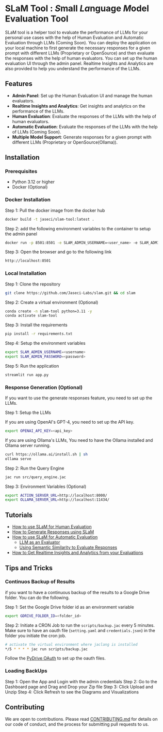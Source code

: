 # SLaM Tool : *S*mall *La*nguage *M*odel Evaluation Tool

SLaM tool is a helper tool to evaluate the performance of LLMs for your personal use cases with the help of Human Evaluation and Automatic
 Evaluation through LLMs (Coming Soon). You can deploy the application on your local machine to first generate the necessary
responses for a given prompt with different LLMs (Proprietary or OpenSource) and then evaluate the responses with the help of human evaluators.
 You can set up the human evaluation UI through the admin panel. Realtime Insights and Analytics are also provided to help
you understand the performance of the LLMs.

## Features

- **Admin Panel**: Set up the Human Evaluation UI and manage the human evaluators.
- **Realtime Insights and Analytics**: Get insights and analytics on the performance of the LLMs.
- **Human Evaluation**: Evaluate the responses of the LLMs with the help of human evaluators.
- **Automatic Evaluation**: Evaluate the responses of the LLMs with the help of LLMs (Coming Soon).
- **Multiple Model Support**: Generate responses for a given prompt with different LLMs (Proprietary or OpenSource(Ollama)).

## Installation

### Prerequisites

- Python 3.12 or higher
- Docker (Optional)

### Docker Installation

Step 1: Pull the docker image from the docker hub

```bash
docker build -t jaseci/slam-tool:latest .
```

Step 2: add the following environment variables to the container to setup the admin panel

```bash
docker run -p 8501:8501 -e SLAM_ADMIN_USERNAME=<user_name> -e SLAM_ADMIN_PASSWORD=<password> jaseci/slam-tool:latest
```

Step 3: Open the browser and go to the following link

```bash
http://localhost:8501
```

### Local Installation

Step 1: Clone the repository

```bash
git clone https://github.com/Jaseci-Labs/slam.git && cd slam
```

Step 2: Create a virtual environment (Optional)

```bash
conda create -n slam-tool python=3.11 -y
conda activate slam-tool
```

Step 3: Install the requirements

```bash
pip install -r requirements.txt
```

Step 4: Setup the environment variables

```bash
export SLAM_ADMIN_USERNAME=<username>
export SLAM_ADMIN_PASSWORD=<password>
```

Step 5: Run the application

```bash
streamlit run app.py
```

### Response Generation (Optional)

If you want to use the generate responses feature, you need to set up the LLMs.

Step 1: Setup the LLMs

If you are using OpenAI's GPT-4, you need to set up the API key.

```bash
export OPENAI_API_KEY=<api_key>
```

If you are using Ollama's LLMs, You need to have the Ollama installed and Ollama server running.

```bash
curl https://ollama.ai/install.sh | sh
ollama serve
```

Step 2: Run the Query Engine

```bash
jac run src/query_engine.jac
```

Step 3: Environment Variables (Optional)

```bash
export ACTION_SERVER_URL=http://localhost:8000/
export OLLAMA_SERVER_URL=http://localhost:11434/
```

## Tutorials

- [How to use SLaM for Human Evaluation](docs/tutorials/human_eval.md)
- [How to Generate Responses using SLaM](docs/tutorials/response_generator.md)
- [How to use SLaM for Automatic Evaluation](docs/tutorials/automatic_eval.md)
    - [LLM as an Evaluator](docs/tutorials/automatic_eval.md#llm-as-an-evaluator)
    - [Using Semantic Similarity to Evaluate Responses](docs/tutorials/automatic_eval.md#using-semantic-similarity-to-evaluate-responses)
- [How to Get Realtime Insights and Analytics from your Evaluations](docs/tutorials/insights_analytics.md)

## Tips and Tricks

### Continuos Backup of Results

if you want to have a continuous backup of the results to a Google Drive folder. You can do the following.

Step 1: Set the Google Drive folder id as an environment variable
```bash
export GDRIVE_FOLDER_ID=<folder_id>
```

Step 2: Initiate a CRON Job to run the `scripts/backup.jac` every 5 minutes. Make sure to have an oauth file (`setting.yaml` and `credentials.json`) in the folder you initiate the cron job.
```bash
# activate the virtual environment where jaclang is installed
*/5 * * * * jac run scripts/backup.jac
```

Follow the [PyDrive OAuth](https://pythonhosted.org/PyDrive/oauth.html) to set up the oauth files.

### Loading BackUps

Step 1: Open the App and Login with the admin credentials
Step 2: Go to the Dashboard page and Drag and Drop your Zip file
Step 3: Click Upload and Unzip
Step 4: Click Refresh to see the Diagrams and Visualizations

## Contributing

We are open to contributions. Please read [CONTRIBUTING.md](CONTRIBUTING.md) for details on our code of conduct,
and the process for submitting pull requests to us.
